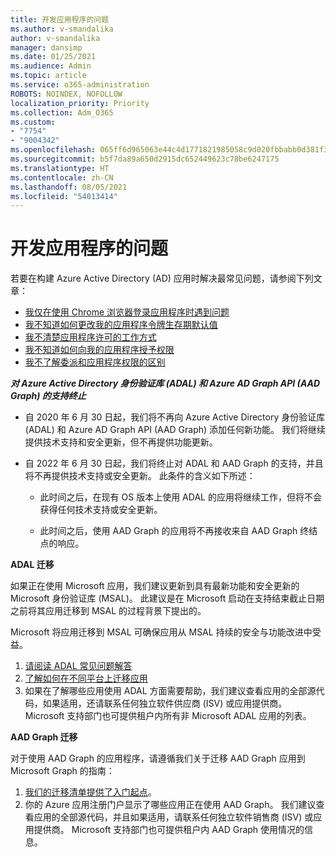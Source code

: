 ```yaml
---
title: 开发应用程序的问题
ms.author: v-smandalika
author: v-smandalika
manager: dansimp
ms.date: 01/25/2021
ms.audience: Admin
ms.topic: article
ms.service: o365-administration
ROBOTS: NOINDEX, NOFOLLOW
localization_priority: Priority
ms.collection: Adm_O365
ms.custom:
- "7754"
- "9004342"
ms.openlocfilehash: 065ff6d965063e44c4d1771821985058c9d020fbbabb0d381f30b6a11132c4ee
ms.sourcegitcommit: b5f7da89a650d2915dc652449623c78be6247175
ms.translationtype: HT
ms.contentlocale: zh-CN
ms.lasthandoff: 08/05/2021
ms.locfileid: "54013414"
---
```

# <a name="issues-developing-applications"></a>开发应用程序的问题

若要在构建 Azure Active Directory (AD) 应用时解决最常见问题，请参阅下列文章：

- [我仅在使用 Chrome 浏览器登录应用程序时遇到问题](https://docs.microsoft.com/office365/troubleshoot/miscellaneous/chrome-behavior-affects-applications) 
- [我不知道如何更改我的应用程序令牌生存期默认值](https://docs.microsoft.com/azure/active-directory/develop/registration-config-change-token-lifetime-how-to) 
- [我不清楚应用程序许可的工作方式](https://docs.microsoft.com/azure/active-directory/application-dev-consent-framework) 
- [我不知道如何向我的应用程序授予权限](https://docs.microsoft.com/azure/active-directory/manage-apps/configure-user-consent) 
- [我不了解委派和应用程序权限的区别](https://docs.microsoft.com/azure/active-directory/develop/delegated-and-app-perms)

***对 Azure Active Directory 身份验证库 (ADAL) 和 Azure AD Graph API (AAD Graph) 的支持终止***

- 自 2020 年 6 月 30 日起，我们将不再向 Azure Active Directory 身份验证库 (ADAL) 和 Azure AD Graph API (AAD Graph) 添加任何新功能。 我们将继续提供技术支持和安全更新，但不再提供功能更新。

- 自 2022 年 6 月 30 日起，我们将终止对 ADAL 和 AAD Graph 的支持，并且将不再提供技术支持或安全更新。 此条件的含义如下所述：

    - 此时间之后，在现有 OS 版本上使用 ADAL 的应用将继续工作，但将不会获得任何技术支持或安全更新。

    - 此时间之后，使用 AAD Graph 的应用将不再接收来自 AAD Graph 终结点的响应。

**ADAL 迁移**

如果正在使用 Microsoft 应用，我们建议更新到具有最新功能和安全更新的 Microsoft 身份验证库 (MSAL)。 此建议是在 Microsoft 启动在支持结束截止日期之前将其应用迁移到 MSAL 的过程背景下提出的。 

Microsoft 将应用迁移到 MSAL 可确保应用从 MSAL 持续的安全与功能改进中受益。

1. [请阅读 ADAL 常见问题解答](https://docs.microsoft.com/azure/active-directory/develop/msal-migration#frequently-asked-questions-faq) 
2. [了解如何在不同平台上迁移应用](https://docs.microsoft.com/azure/active-directory/develop/msal-migration#frequently-asked-questions-faq) 
3. 如果在了解哪些应用使用 ADAL 方面需要帮助，我们建议查看应用的全部源代码，如果适用，还请联系任何独立软件供应商 (ISV) 或应用提供商。 Microsoft 支持部门也可提供租户内所有非 Microsoft ADAL 应用的列表。

**AAD Graph 迁移**

对于使用 AAD Graph 的应用程序，请遵循我们关于迁移 AAD Graph 应用到 Microsoft Graph 的指南：

1. [我们的迁移清单提供了入门起点](https://docs.microsoft.com/graph/migrate-azure-ad-graph-planning-checklist)。 
2. 你的 Azure 应用注册门户显示了哪些应用正在使用 AAD Graph。 我们建议查看应用的全部源代码，并且如果适用，请联系任何独立软件销售商 (ISV) 或应用提供商。 Microsoft 支持部门也可提供租户内 AAD Graph 使用情况的信息。








